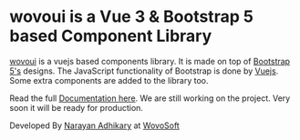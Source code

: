 # wovoui is a Vue 3 & Bootstrap 5 based Component Library

[wovoui](https://github.com/wovosoft/wovoui) is a vuejs based components library. It is made on
top of [Bootstrap 5's](https://getbootstrap.com/) designs. The JavaScript functionality
of Bootstrap is done by [Vuejs](https://v3.vuejs.org/). Some extra components are added
to the library too.


Read the full [Documentation here](http://wovoui.vercel.app).
We are still working on the project. Very soon it will be ready for production.

Developed By [Narayan Adhikary](https://github.com/wovosoft) at [WovoSoft](https://wovosoft.com)